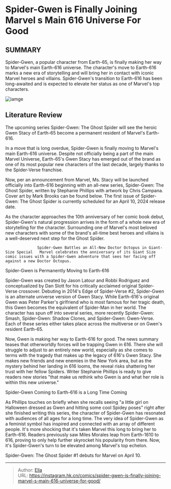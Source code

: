 # Spider-Gwen is Finally Joining Marvel s Main 616 Universe For Good


## SUMMARY 



  Spider-Gwen, a popular character from Earth-65, is finally making her way to Marvel&#39;s main Earth-616 universe.   The character&#39;s move to Earth-616 marks a new era of storytelling and will bring her in contact with iconic Marvel heroes and villains.   Spider-Gwen&#39;s transition to Earth-616 has been long-awaited and is expected to elevate her status as one of Marvel&#39;s top characters.  

![iamge](https://static1.srcdn.com/wordpress/wp-content/uploads/2023/12/spider-gwen-ghost-spider-featured.jpg)

## Literature Review

The upcoming series Spider-Gwen: The Ghost Spider will see the heroic Gwen Stacy of Earth-65 become a permanent resident of Marvel&#39;s Earth-616.




In a move that is long overdue, Spider-Gwen is finally moving to Marvel&#39;s main Earth-616 universe. Despite not officially being a part of the main Marvel Universe, Earth-65&#39;s Gwen Stacy has emerged out of the brand as one of its most popular new characters of the last decade, largely thanks to the Spider-Verse franchise.




Now, per an announcement from Marvel, Ms. Stacy will be launched officially into Earth-616 beginning with an all-new series, Spider-Gwen: The Ghost Spider, written by Stephanie Phillips with artwork by Chris Campana. Cover art by Mark Brooks can be found below. The first issue of Spider-Gwen: The Ghost Spider is currently scheduled for an April 10, 2024 release date.



          

As the character approaches the 10th anniversary of her comic book debut, Spider-Gwen&#39;s natural progression arrives in the form of a whole new era of storytelling for the character. Surrounding one of Marvel&#39;s most beloved new characters with some of the brand&#39;s all-time best heroes and villains is a well-deserved next step for the Ghost Spider.

                  Spider-Gwen Battles an All-New Doctor Octopus in Giant-Size Special   Marvel celebrates the anniversary of its Giant Size comic issues with a Spider-Gwen adventure that sees her facing off against a new Doctor Octopus.   





 Spider-Gwen is Permanently Moving to Earth-616 
          

Spider-Gwen was created by Jason Latour and Robbi Rodriguez and conceptualized by Dan Slott for his critically acclaimed original Spider-Verse crossover. Debuting in 2014&#39;s Edge of Spider-Verse #2, Spider-Gwen is an alternate universe version of Gwen Stacy. While Earth-616&#39;s original Gwen was Peter Parker&#39;s girlfriend who is most famous for her tragic death, this Gwen becomes the equivalent of Spider-Man in her world. The character has spun off into several series, more recently Spider-Gwen: Smash, Spider-Gwen: Shadow Clones, and Spider-Gwen: Gwen-Verse. Each of these series either takes place across the multiverse or on Gwen&#39;s resident Earth-65.

Now, Gwen is making her way to Earth-616 for good. The news summary teases that otherworldly forces will be trapping Gwen in 616. There she will struggle to adjust to an entirely new world, especially as she comes to terms with the tragedy that makes up the legacy of 616&#39;s Gwen Stacy. She makes new friends and new enemies in the New York area, but as the mystery behind her landing in 616 looms, the reveal risks shattering her trust with her fellow Spiders. Writer Stephanie Phillips is ready to give readers new stories &#34;that make us rethink who Gwen is and what her role is within this new universe.&#34;






 Spider-Gwen Coming to Earth-616 is a Long Time Coming 
          

As Phillips touches on briefly when she recalls seeing &#34;a little girl on Halloween dressed as Gwen and hitting some cool Spidey poses&#34; right after she finished writing this series, the character of Spider-Gwen has resonated with audiences of all ages for a long time. The very idea of Spider-Gwen as a feminist symbol has inspired and connected with an array of different people. It&#39;s more shocking that it&#39;s taken Marvel this long to bring her to Earth-616. Readers previously saw Miles Morales leap from Earth-1610 to 616, proving to only help further skyrocket his popularity from there. Now, it&#39;s Spider-Gwen&#39;s turn to be elevated among Marvel&#39;s top echelon.



Spider-Gwen: The Ghost Spider #1 debuts for Marvel on April 10.









---

> Author: [Ella](https://instagram.hk.cn/)  
> URL: https://instagram.hk.cn/comics/spider-gwen-is-finally-joining-marvel-s-main-616-universe-for-good/  

